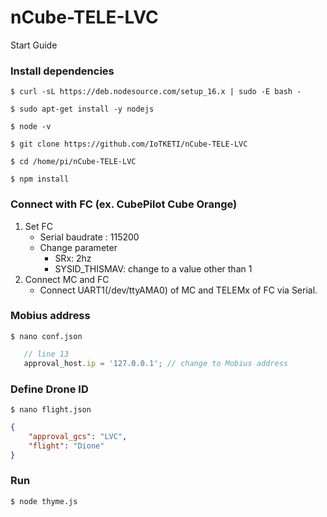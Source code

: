 # nCube-TELE-LVC
Start Guide

### Install dependencies
```shell
$ curl -sL https://deb.nodesource.com/setup_16.x | sudo -E bash -

$ sudo apt-get install -y nodejs

$ node -v

$ git clone https://github.com/IoTKETI/nCube-TELE-LVC

$ cd /home/pi/nCube-TELE-LVC

$ npm install
```

### Connect with FC (ex. CubePilot Cube Orange)
1. Set FC
   - Serial baudrate : 115200
   - Change parameter
     - SRx: 2hz
     - SYSID_THISMAV: change to a value other than 1
2. Connect MC and FC
   - Connect UART1(/dev/ttyAMA0) of MC and TELEMx of FC via Serial.

### Mobius address

```shell
$ nano conf.json
```   
```javascript
   // line 13
   approval_host.ip = '127.0.0.1'; // change to Mobius address
   ```

### Define Drone ID
```shell
$ nano flight.json
```
```json
{
    "approval_gcs": "LVC",
    "flight": "Dione"
}
```

### Run
```shell
$ node thyme.js
```
